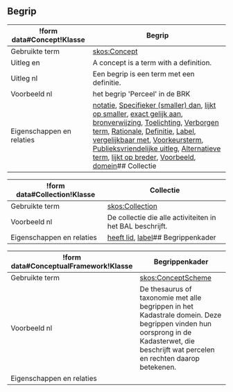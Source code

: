 ## Begrip

|!form data#Concept!Klasse|Begrip
|----------|------
|Gebruikte term|[skos:Concept](http://www.w3.org/2004/02/skos/core#Concept)
|Uitleg en|A  concept is a term with a definition.
|Uitleg nl|Een begrip is een term met een definitie.
|Voorbeeld nl|het begrip 'Perceel' in de BRK
|Eigenschappen en relaties|[notatie](#Concept_notation), [Specifieker (smaller) dan](#Concept_narrower), [lijkt op smaller](#Concept_narrowlyMatches), [exact gelijk aan](#Concept_exactlyMatches), [bronverwijzing](#Concept_dctsource), [Toelichting](#Concept_scopeNote), [Verborgen term](#Concept_hiddenLabel), [Rationale](#Concept_editorialNote), [Definitie](#Concept_definition), [Label](#Concept_label), [vergelijkbaar met](#Concept_closelyMatches), [Voorkeursterm](#Concept_prefLabel), [Publieksvriendelijke uitleg](#Concept_comment), [Alternatieve term](#Concept_altLabel), [lijkt op breder](#Concept_broadlyMatches), [Voorbeeld](#Concept_example), [domein](#Concept_domain)## Collectie

|!form data#Collection!Klasse|Collectie
|----------|------
|Gebruikte term|[skos:Collection](http://www.w3.org/2004/02/skos/core#Collection)
|Voorbeeld nl|De collectie die alle activiteiten in het BAL beschrijft.
|Eigenschappen en relaties|[heeft lid](#Collection_hasMember), [label](#Collection_label)## Begrippenkader

|!form data#ConceptualFramework!Klasse|Begrippenkader
|----------|------
|Gebruikte term|[skos:ConceptScheme](http://www.w3.org/2004/02/skos/core#ConceptScheme)
|Voorbeeld nl|De thesaurus of taxonomie met alle begrippen in het Kadastrale domein. Deze begrippen vinden hun oorsprong in de Kadasterwet, die beschrijft wat percelen en rechten daarop betekenen.
|Eigenschappen en relaties|